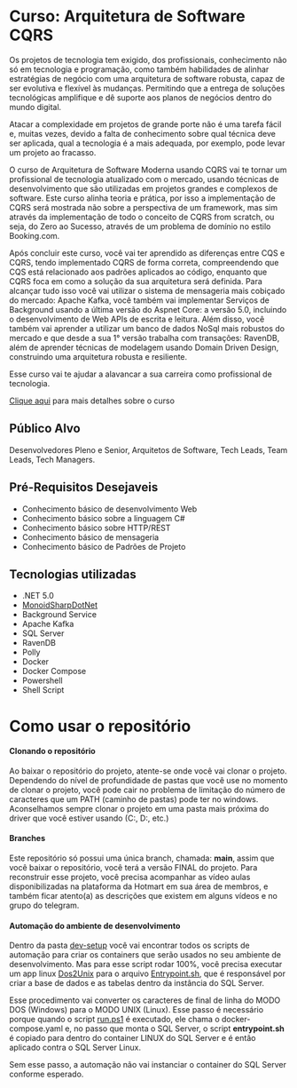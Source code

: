 # Curso: Arquitetura de Software CQRS

Os projetos de tecnologia tem exigido, dos profissionais, conhecimento não só em tecnologia e programação, como também habilidades de alinhar estratégias de negócio com uma arquitetura de software robusta, capaz de ser evolutiva e flexível às mudanças. Permitindo que a entrega de soluções tecnológicas amplifique e dê suporte aos planos de negócios dentro do mundo digital.

Atacar a complexidade em projetos de grande porte não é uma tarefa fácil e, muitas vezes, devido a falta de conhecimento sobre qual técnica deve ser aplicada, qual a tecnologia é a mais adequada, por exemplo, pode levar um projeto ao fracasso.

O curso de Arquitetura de Software Moderna usando CQRS vai te tornar um profissional de tecnologia atualizado com o mercado, usando técnicas de desenvolvimento que são utilizadas em projetos grandes e complexos de software. Este curso alinha teoria e prática, por isso a implementação de CQRS será mostrada não sobre a perspectiva de um framework, mas sim através da implementação de todo o conceito de CQRS from scratch, ou seja, do Zero ao Sucesso, através de um problema de domínio no estilo Booking.com.

Após concluir este curso, você vai ter aprendido as diferenças entre CQS e CQRS, tendo implementado CQRS de forma correta, compreendendo que CQS está relacionado aos padrões aplicados ao código, enquanto que CQRS foca em como a solução da sua arquitetura será definida. Para alcançar tudo isso você vai utilizar o sistema de mensageria mais cobiçado do mercado: Apache Kafka, você também vai implementar Serviços de Background usando a última versão do Aspnet Core: a versão 5.0, incluindo o desenvolvimento de Web APIs de escrita e leitura. Além disso, você também vai aprender a utilizar um banco de dados NoSql mais robustos do mercado e que desde a sua 1° versão trabalha com transações: RavenDB, além de aprender técnicas de modelagem usando Domain Driven Design, construindo uma arquitetura robusta e resiliente.

Esse curso vai te ajudar a alavancar a sua carreira como profissional de tecnologia.

[Clique aqui](https://www.emergingcode.com.br/arquitetura-de-software-cqrs/) para mais detalhes sobre o curso

## Público Alvo
Desenvolvedores Pleno e Senior, Arquitetos de Software, Tech Leads, Team Leads, Tech Managers.

## Pré-Requisitos Desejaveis
- Conhecimento básico de desenvolvimento Web
- Conhecimento básico sobre a linguagem C#
- Conhecimento básico sobre HTTP/REST
- Conhecimento básico de mensageria
- Conhecimento básico de Padrões de Projeto

## Tecnologias utilizadas

- .NET 5.0
- [MonoidSharpDotNet](https://github.com/jr-araujo/MonoidSharpDotNet)
- Background Service
- Apache Kafka
- SQL Server
- RavenDB
- Polly
- Docker
- Docker Compose
- Powershell
- Shell Script

# Como usar o repositório

#### Clonando o repositório
Ao baixar o repositório do projeto, atente-se onde você vai clonar o projeto. Dependendo do nível de profundidade de pastas que você use no momento de clonar o projeto, você pode cair no problema de limitação do número de caracteres que um PATH (caminho de pastas) pode ter no windows. Aconselhamos sempre clonar o projeto em uma pasta mais próxima do driver que você estiver usando (C:, D:, etc.)

#### Branches
Este repositório só possui uma única branch, chamada: **main**, assim que você baixar o repositório, você terá a versão FINAL do projeto. Para reconstruir esse projeto, você precisa acompanhar as vídeo aulas disponibilizadas na plataforma da Hotmart em sua área de membros, e também ficar atento(a) as descrições que existem em alguns vídeos e no grupo do telegram.

#### Automação do ambiente de desenvolvimento
Dentro da pasta [dev-setup](https://github.com/emergingcode/arquitetura-moderna-sw-cqrs-emergingbooking/tree/main/dev-setup) você vai encontrar todos os scripts de automação para criar os containers que serão usados no seu ambiente de desenvolvimento. Mas para esse script rodar 100%, você precisa executar um app linux [Dos2Unix](http://dos2unix.sourceforge.net/) para o arquivo [Entrypoint.sh](https://github.com/emergingcode/arquitetura-moderna-sw-cqrs-emergingbooking/blob/main/dev-setup/entrypoint.sh), que é responsável por criar a base de dados e as tabelas dentro da instância do SQL Server.

Esse procedimento vai converter os caracteres de final de linha do MODO DOS (Windows) para o MODO UNIX (Linux). Esse passo é necessário porque quando o script [run.ps1](https://github.com/emergingcode/arquitetura-moderna-sw-cqrs-emergingbooking/blob/main/dev-setup/run.ps1) é executado, ele chama o docker-compose.yaml e, no passo que monta o SQL Server, o script **entrypoint.sh** é copiado para dentro do container LINUX do SQL Server e é então aplicado contra o SQL Server Linux.

Sem esse passo, a automação não vai instanciar o container do SQL Server conforme esperado.
